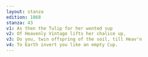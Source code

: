```yaml
---
layout: stanza
edition: 1868
stanza: 43
v1: As then the Tulip for her wonted sup
v2: Of Heavenly Vintage lifts her chalice up,
v3: Do you, twin offspring of the soil, till Heav'n
v4: To Earth invert you like an empty Cup.
---
```

